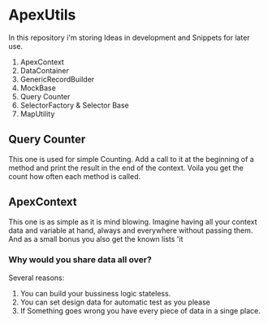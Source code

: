 # ApexUtils

In this repository i'm storing Ideas in development and Snippets for later use.

1. ApexContext
2. DataContainer
3. GenericRecordBuilder
4. MockBase
5. Query Counter
6. SelectorFactory & Selector Base
7. MapUtility

## Query Counter

This one is used for simple Counting. Add a call to it at the beginning of a method and print the result in the end of the context. Voila you get the count how often each method is called.

## ApexContext

This one is as simple as it is mind blowing. Imagine having all your context data and variable at hand, always and everywhere without passing them. And as a small bonus you also get the known lists 'it

### Why would you share data all over?

Several reasons:
1. You can build your bussiness logic stateless.
2. You can set design data for automatic test as you please
3. If Something goes wrong you have every piece of data in a singe place.
